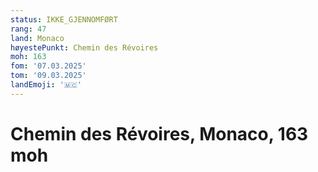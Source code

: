 ```yaml
---
status: IKKE_GJENNOMFØRT
rang: 47
land: Monaco
høyestePunkt: Chemin des Révoires
moh: 163
fom: '07.03.2025'
tom: '09.03.2025'
landEmoji: '🇲🇨'
---
```


# Chemin des Révoires, Monaco, 163 moh
